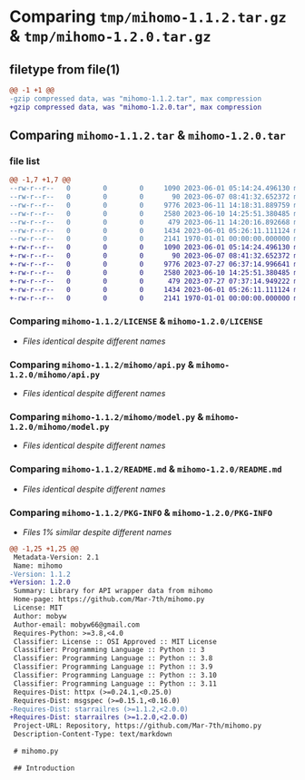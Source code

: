 # Comparing `tmp/mihomo-1.1.2.tar.gz` & `tmp/mihomo-1.2.0.tar.gz`

## filetype from file(1)

```diff
@@ -1 +1 @@
-gzip compressed data, was "mihomo-1.1.2.tar", max compression
+gzip compressed data, was "mihomo-1.2.0.tar", max compression
```

## Comparing `mihomo-1.1.2.tar` & `mihomo-1.2.0.tar`

### file list

```diff
@@ -1,7 +1,7 @@
--rw-r--r--   0        0        0     1090 2023-06-01 05:14:24.496130 mihomo-1.1.2/LICENSE
--rw-r--r--   0        0        0       90 2023-06-07 08:41:32.652372 mihomo-1.1.2/mihomo/__init__.py
--rw-r--r--   0        0        0     9776 2023-06-11 14:18:31.889759 mihomo-1.1.2/mihomo/api.py
--rw-r--r--   0        0        0     2580 2023-06-10 14:25:51.380485 mihomo-1.1.2/mihomo/model.py
--rw-r--r--   0        0        0      479 2023-06-11 14:20:16.892668 mihomo-1.1.2/pyproject.toml
--rw-r--r--   0        0        0     1434 2023-06-01 05:26:11.111124 mihomo-1.1.2/README.md
--rw-r--r--   0        0        0     2141 1970-01-01 00:00:00.000000 mihomo-1.1.2/PKG-INFO
+-rw-r--r--   0        0        0     1090 2023-06-01 05:14:24.496130 mihomo-1.2.0/LICENSE
+-rw-r--r--   0        0        0       90 2023-06-07 08:41:32.652372 mihomo-1.2.0/mihomo/__init__.py
+-rw-r--r--   0        0        0     9776 2023-07-27 06:37:14.996641 mihomo-1.2.0/mihomo/api.py
+-rw-r--r--   0        0        0     2580 2023-06-10 14:25:51.380485 mihomo-1.2.0/mihomo/model.py
+-rw-r--r--   0        0        0      479 2023-07-27 07:37:14.949222 mihomo-1.2.0/pyproject.toml
+-rw-r--r--   0        0        0     1434 2023-06-01 05:26:11.111124 mihomo-1.2.0/README.md
+-rw-r--r--   0        0        0     2141 1970-01-01 00:00:00.000000 mihomo-1.2.0/PKG-INFO
```

### Comparing `mihomo-1.1.2/LICENSE` & `mihomo-1.2.0/LICENSE`

 * *Files identical despite different names*

### Comparing `mihomo-1.1.2/mihomo/api.py` & `mihomo-1.2.0/mihomo/api.py`

 * *Files identical despite different names*

### Comparing `mihomo-1.1.2/mihomo/model.py` & `mihomo-1.2.0/mihomo/model.py`

 * *Files identical despite different names*

### Comparing `mihomo-1.1.2/README.md` & `mihomo-1.2.0/README.md`

 * *Files identical despite different names*

### Comparing `mihomo-1.1.2/PKG-INFO` & `mihomo-1.2.0/PKG-INFO`

 * *Files 1% similar despite different names*

```diff
@@ -1,25 +1,25 @@
 Metadata-Version: 2.1
 Name: mihomo
-Version: 1.1.2
+Version: 1.2.0
 Summary: Library for API wrapper data from mihomo
 Home-page: https://github.com/Mar-7th/mihomo.py
 License: MIT
 Author: mobyw
 Author-email: mobyw66@gmail.com
 Requires-Python: >=3.8,<4.0
 Classifier: License :: OSI Approved :: MIT License
 Classifier: Programming Language :: Python :: 3
 Classifier: Programming Language :: Python :: 3.8
 Classifier: Programming Language :: Python :: 3.9
 Classifier: Programming Language :: Python :: 3.10
 Classifier: Programming Language :: Python :: 3.11
 Requires-Dist: httpx (>=0.24.1,<0.25.0)
 Requires-Dist: msgspec (>=0.15.1,<0.16.0)
-Requires-Dist: starrailres (>=1.1.2,<2.0.0)
+Requires-Dist: starrailres (>=1.2.0,<2.0.0)
 Project-URL: Repository, https://github.com/Mar-7th/mihomo.py
 Description-Content-Type: text/markdown
 
 # mihomo.py
 
 ## Introduction
```

